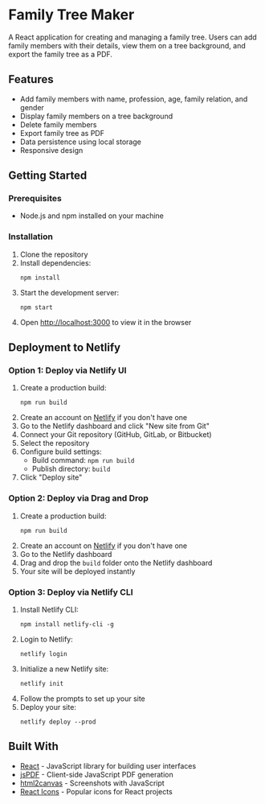 # Family Tree Maker

A React application for creating and managing a family tree. Users can add family members with their details, view them on a tree background, and export the family tree as a PDF.

## Features

- Add family members with name, profession, age, family relation, and gender
- Display family members on a tree background
- Delete family members
- Export family tree as PDF
- Data persistence using local storage
- Responsive design

## Getting Started

### Prerequisites

- Node.js and npm installed on your machine

### Installation

1. Clone the repository
2. Install dependencies:
   ```
   npm install
   ```
3. Start the development server:
   ```
   npm start
   ```
4. Open [http://localhost:3000](http://localhost:3000) to view it in the browser

## Deployment to Netlify

### Option 1: Deploy via Netlify UI

1. Create a production build:
   ```
   npm run build
   ```
2. Create an account on [Netlify](https://www.netlify.com/) if you don't have one
3. Go to the Netlify dashboard and click "New site from Git"
4. Connect your Git repository (GitHub, GitLab, or Bitbucket)
5. Select the repository
6. Configure build settings:
   - Build command: `npm run build`
   - Publish directory: `build`
7. Click "Deploy site"

### Option 2: Deploy via Drag and Drop

1. Create a production build:
   ```
   npm run build
   ```
2. Create an account on [Netlify](https://www.netlify.com/) if you don't have one
3. Go to the Netlify dashboard
4. Drag and drop the `build` folder onto the Netlify dashboard
5. Your site will be deployed instantly

### Option 3: Deploy via Netlify CLI

1. Install Netlify CLI:
   ```
   npm install netlify-cli -g
   ```
2. Login to Netlify:
   ```
   netlify login
   ```
3. Initialize a new Netlify site:
   ```
   netlify init
   ```
4. Follow the prompts to set up your site
5. Deploy your site:
   ```
   netlify deploy --prod
   ```

## Built With

- [React](https://reactjs.org/) - JavaScript library for building user interfaces
- [jsPDF](https://github.com/MrRio/jsPDF) - Client-side JavaScript PDF generation
- [html2canvas](https://html2canvas.hertzen.com/) - Screenshots with JavaScript
- [React Icons](https://react-icons.github.io/react-icons/) - Popular icons for React projects
